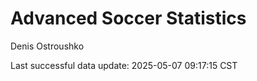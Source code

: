 # Advanced Soccer Statistics
Denis Ostroushko

<!-- gfm -->

Last successful data update: 2025-05-07 09:17:15 CST
